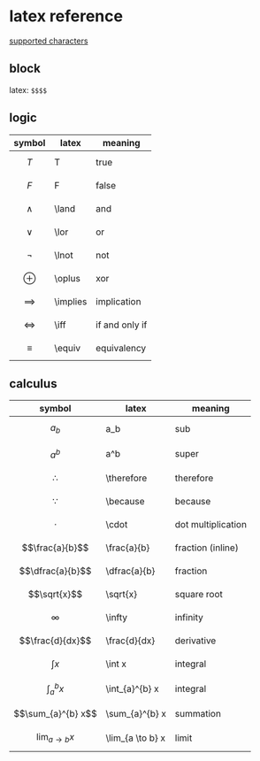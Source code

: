 # latex reference

[supported characters](https://katex.org/docs/supported.html)

## block

latex: `$$$$`
$$$$

## logic

| symbol| latex | meaning |
|---|---|---|
|$$T$$ | T | true |
|$$F$$ | F | false |
|$$\land$$ | \land | and |
|$$\lor$$ | \lor | or |
|$$\lnot$$ | \lnot | not |
|$$\oplus$$ | \oplus | xor |
|$$\implies$$ | \implies | implication |
|$$\iff$$ | \iff | if and only if |
|$$\equiv$$ | \equiv | equivalency |

## calculus

| symbol| latex | meaning |
|---|---|---|
|$$a_b$$ | a_b | sub |
|$$a^b$$ | a^b | super |
|$$\therefore$$ | \therefore | therefore |
|$$\because$$ | \because | because |
|$$\cdot$$ | \cdot | dot multiplication |
|$$\frac{a}{b}$$ | \frac{a}{b}| fraction (inline)|
|$$\dfrac{a}{b}$$ | \dfrac{a}{b}| fraction |
|$$\sqrt{x}$$ | \sqrt{x} | square root |
|$$\infty$$ | \infty | infinity |
|$$\frac{d}{dx}$$ | \frac{d}{dx} | derivative |
|$$\int x$$ | \int x | integral |
|$$\int_{a}^{b} x$$ | \int_{a}^{b} x | integral |
|$$\sum_{a}^{b} x$$ | \sum_{a}^{b} x | summation |
|$$\lim_{a \to b} x$$ | \lim_{a \to b} x | limit |